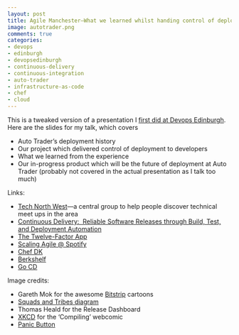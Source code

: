 ```yaml
---
layout: post
title: Agile Manchester—What we learned whilst handing control of deployments to developers at Auto Trader
image: autotrader.png
comments: true
categories:
- devops
- edinburgh
- devopsedinburgh
- continuous-delivery
- continuous-integration
- auto-trader
- infrastructure-as-code
- chef
- cloud
---
```

This is a tweaked version of a presentation I [first did at Devops Edinburgh](2015-12-07-devops-edinburgh-how-we-put-developers-in-control-of-deployments-at-auto-trader). Here are the slides for my talk, which covers

* Auto Trader’s deployment history
* Our project which delivered control of deployment to developers
* What we learned from the experience
* Our in-progress product which will be the future of deployment at Auto Trader (probably not covered in the actual presentation as I talk too much)

<script async class="speakerdeck-embed" data-id="379bab6356f74b1085ee09ec11742ea1" data-ratio="1.77777777777778" src="//speakerdeck.com/assets/embed.js"></script>

Links:

* [Tech North West](http://technw.uk)—a central group to help people discover technical meet ups in the area
* [Continuous Delivery:  Reliable Software Releases through Build, Test, and Deployment Automation](http://www.amazon.co.uk/dp/0321601912)
* [The Twelve-Factor App](http://12factor.net/)
* [Scaling Agile @ Spotify](http://bit.ly/SquadsAndTribes)
* [Chef DK](https://downloads.chef.io/chef-dk/)
* [Berkshelf](http://berkshelf.com/)
* [Go CD](https://www.go.cd/)

Image credits:

* Gareth Mok for the awesome [Bitstrip](https://www.bitstrips.com/) cartoons
* [Squads and Tribes diagram](http://bit.ly/SquadsAndTribes)
* Thomas Heald for the Release Dashboard
* [XKCD](https://xkcd.com/303/) for the ‘Compiling’ webcomic 
* [Panic Button](https://commons.wikimedia.org/wiki/File:Panic_button.jpg)